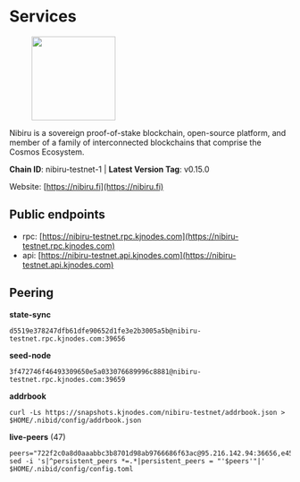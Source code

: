 # Services

<figure><img src="https://raw.githubusercontent.com/kj89/testnet_manuals/main/pingpub/logos/nibiru.png" width="150" alt=""><figcaption></figcaption></figure>

Nibiru is a sovereign proof-of-stake blockchain, open-source platform,  and member of a family of interconnected blockchains that comprise the Cosmos Ecosystem.

**Chain ID**: nibiru-testnet-1 | **Latest Version Tag**: v0.15.0

Website: [https://nibiru.fi](https://nibiru.fi)


## Public endpoints

* rpc: [https://nibiru-testnet.rpc.kjnodes.com](https://nibiru-testnet.rpc.kjnodes.com)
* api: [https://nibiru-testnet.api.kjnodes.com](https://nibiru-testnet.api.kjnodes.com)

## Peering

**state-sync**

```
d5519e378247dfb61dfe90652d1fe3e2b3005a5b@nibiru-testnet.rpc.kjnodes.com:39656
```

**seed-node**

```
3f472746f46493309650e5a033076689996c8881@nibiru-testnet.rpc.kjnodes.com:39659
```

**addrbook**
```
curl -Ls https://snapshots.kjnodes.com/nibiru-testnet/addrbook.json > $HOME/.nibid/config/addrbook.json
```

**live-peers** (47)
```
peers="722f2c0a8d0aaabbc3b8701d98ab9766686f63ac@95.216.142.94:36656,e45474c5330b4281eecee02666b40fcd1554487b@185.187.235.213:36656,515196f6cb1d7ac28272572c819b12cdddcc5d0b@45.61.161.62:39656,3e7393070f66df73495b12c517b999b6d1bf7bd9@38.242.234.72:26656,da72b27eaa933c791405d19a2bd5ea9b5d86c1f5@80.82.215.49:26656,3f48d1d7427e226ed930bb05a40b5885db10a8ed@194.5.152.244:26656,461254f281d96b7a78a8cb12de6190d3e79dadb0@88.99.13.85:26656,457d5da047fc458360f15c56599724b28bfcb98d@149.102.128.63:39656,f18ebde1ce43ff5e96d3dc9a8ca76600441ab1aa@68.183.179.224:26656,bc41795d2b87b5a9c4cfad31ce63ba176958f308@142.132.199.236:21656,ba98e0fdedf5e9e40fa3e07903160f228eeed876@194.163.172.82:26656,6865dc87c2ef2d026ecb30e4edd87cd4584c3c6f@176.37.148.247:26656,6b54c79645d6c715031b487dafdc8f1d75bba136@154.53.55.21:29656,833a4ce4b51c81bbbb41dad7ff9733080e8232e9@154.26.132.181:26656,9ecd8e705074ec24fe394c4fdffb807056954fb8@178.128.30.44:39656,f13594df8ff8b217c1f5eb64179f469a637acae1@65.108.41.168:46656,c137ee54661229b752d664baf2f87a0f74bdd872@36.90.138.162:26656,b32bb87364a52df3efcbe9eacc178c96b35c823a@135.181.115.111:27656,5eecfdf089428a5a8e52d05d18aae1ad8503d14c@65.108.141.109:19656,23a18fe03c6c1b0ccc7eb0d53716ef2ba5887fd3@194.5.152.200:26656,b8c0312ad10f8d501c510a6d01f9c16ceaeb9114@144.126.147.39:26656,b1d4ba35c6852b061106d57c182084eb46291b64@65.21.106.23:26656,9516c301471d1c5ac9825517f0883cd383438d13@144.91.113.46:26656,954297b8df1f796a324af7dc4d24a86ae4f16cec@95.216.145.164:26656,12cf1bda759f0f9ea178db90c865b1482e634752@95.216.155.189:36656,814fe1b8c2f187084ad93ef3fad9ca4d4a956109@5.161.63.59:26656,f61dfad64f92cf130f761dfed464921f44d2392c@185.208.206.59:26656,83626d07e25f75431d09a2d8efe7843128673f5a@65.109.85.170:35656,1054ff4acda392f301ac2c35b8adcc692044fb2a@178.54.78.180:20656,0611817f25bd7e9cb3145278e419aa88de8f4751@167.235.145.69:26656,f0e61ae1e14644d1a64c9464874583f0be74400b@51.79.142.184:26656,f7658c7d0625906c906ec6857e64bf1cb545bc39@95.216.136.130:26656,54b6aca5a55c84423d6885da79e95d267641e2bb@91.234.25.36:26656,0fb4fb5f2d21b81426b68f465b1f3d4316426ade@43.154.220.43:26656,6e83f03e6501e8c48a5702c970143391fe932607@45.142.214.127:26656,5f35961c2c9aa0904f87b9563313593cf578cf52@194.5.152.17:26656,685fefa51546eb45bab2e19be3951d404eeb15bd@43.130.200.62:26656,8915f54e3b39ea7c97645375f3c8ccc58d8fcf4c@45.155.207.204:26656,c254158a0400956d8ec525f291998f82a62675f5@74.208.252.106:26656,65e7b45e919bac536e998119d80a16a807bdce5b@213.202.231.29:26656,1186be457dd94afc2961d2d81c56a06889bd1ebf@65.21.107.71:36656,dbc6fc36ba6c49fb80169e1398cd8ea4ebe2c53f@195.2.67.90:26656,80d976ce69962409fc5e0b8a756f26eaad001102@178.238.229.107:36656,d41357a66b163dab7d56a6b7672b79b3b8517e5b@173.249.20.230:26656,bcb512c885af3a3c26cf0b09b7a0c060e7064703@167.235.145.81:26656,bf2b9c06f5befd27ad6c3b5267df4ae932fff074@5.161.54.237:26656,911a6a9a932f21326e4947d492ff03c405e9039e@65.109.86.236:27656"
sed -i 's|^persistent_peers *=.*|persistent_peers = "'$peers'"|' $HOME/.nibid/config/config.toml
```
